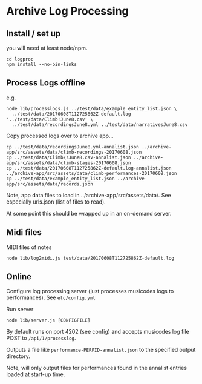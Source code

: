 # Archive Log Processing

## Install / set up

you will need at least node/npm.

```
cd logproc
npm install --no-bin-links
```

## Process Logs offline

e.g.
```
node lib/processlogs.js ../test/data/example_entity_list.json \
  ../test/data/20170608T112725862Z-default.log '../test/data/Climb!June8.csv' \
  ../test/data/recordingsJune8.yml ../test/data/narrativesJune8.csv
```

Copy processed logs over to archive app...
```
cp ../test/data/recordingsJune8.yml-annalist.json ../archive-app/src/assets/data/climb-recordings-20170608.json
cp ../test/data/Climb\!June8.csv-annalist.json ../archive-app/src/assets/data/climb-stages-20170608.json
cp ../test/data/20170608T112725862Z-default.log-annalist.json ../archive-app/src/assets/data/climb-performances-20170608.json
cp ../test/data/example_entity_list.json ../archive-app/src/assets/data/records.json
```
Note, app data files to load in ../archive-app/src/assets/data/. See especially
urls.json (list of files to read).

At some point this should be wrapped up in an on-demand server.

## Midi files

MIDI files of notes
```
node lib/log2midi.js test/data/20170608T112725862Z-default.log
```

## Online

Configure log processing server (just processes musicodes logs to performances).
See `etc/config.yml`

Run server
```
node lib/server.js [CONFIGFILE]
```

By default runs on port 4202 (see config) and accepts musicodes log file POST to `/api/1/processlog`.

Outputs a file like `performance-PERFID-annalist.json` to the specified output directory.

Note, will only output files for performances found in the annalist entries loaded at start-up time.
